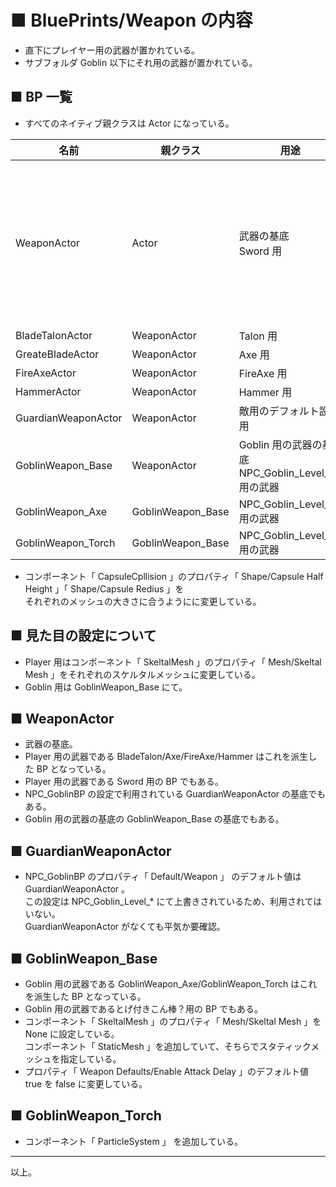 # ■ BluePrints/Weapon の内容
* 直下にプレイヤー用の武器が置かれている。
* サブフォルダ Goblin 以下にそれ用の武器が置かれている。

## ■ BP 一覧
* すべてのネイティブ親クラスは Actor になっている。

| 名前 | 親クラス | 用途 | 参照元 |
| ----- | ----- | ----- | ----- |
| WeaponActor | Actor | 武器の基底<br>Sword 用 | Weapon_Sword<br>BP_Character<br>BP_EnemyCharacter<br>BP_PlayerCharacter<br>WeaponAttackNS<br>NPC_GoblinBP<br>BladeTalonActor<br>FireAxeActor<br>GreateBladeActor<br>HammerActor<br>GuardianWeaponActor<br>GoblinWeapon_Base<br>WB_InputButton |
| BladeTalonActor | WeaponActor | Talon 用 | Weapon_Talon |
| GreateBladeActor | WeaponActor | Axe 用 | Weapon_Axe |
| FireAxeActor | WeaponActor | FireAxe 用 | Weapon_Axe_2 |
| HammerActor | WeaponActor | Hammer 用 | Weapon_Hammer |
| GuardianWeaponActor | WeaponActor | 敵用のデフォルト設定用 | NPC_GoblinBP |
| GoblinWeapon_Base | WeaponActor | Goblin 用の武器の基底<br>NPC_Goblin_Level_01 用の武器 | NPC_Goblin_Level_01<br>GoblinWeapon_Axe<br>GoblinWeapon_Torch |
| GoblinWeapon_Axe | GoblinWeapon_Base | NPC_Goblin_Level_02 用の武器 | NPC_Goblin_Level_02 |
| GoblinWeapon_Torch | GoblinWeapon_Base | NPC_Goblin_Level_03 用の武器 | NPC_Goblin_Level_03 |

* コンポーネント「 CapsuleCpllision 」のプロパティ「 Shape/Capsule Half Height 」「 Shape/Capsule Redius 」を  
  それぞれのメッシュの大きさに合うようにに変更している。

## ■ 見た目の設定について
* Player 用はコンポーネント「 SkeltalMesh 」のプロパティ「 Mesh/Skeltal Mesh 」をそれぞれのスケルタルメッシュに変更している。  
* Goblin 用は GoblinWeapon_Base にて。

## ■ WeaponActor
* 武器の基底。
* Player 用の武器である BladeTalon/Axe/FireAxe/Hammer はこれを派生した BP となっている。
* Player 用の武器である Sword 用の BP でもある。
* NPC_GoblinBP の設定で利用されている GuardianWeaponActor の基底でもある。
* Goblin 用の武器の基底の GoblinWeapon_Base の基底でもある。

## ■ GuardianWeaponActor
* NPC_GoblinBP のプロパティ「 Default/Weapon 」 のデフォルト値は GuardianWeaponActor 。  
  この設定は NPC_Goblin_Level_* にて上書きされているため、利用されてはいない。  
  GuardianWeaponActor がなくても平気か要確認。

## ■ GoblinWeapon_Base
* Goblin 用の武器である GoblinWeapon_Axe/GoblinWeapon_Torch はこれを派生した BP となっている。
* Goblin 用の武器であるとげ付きこん棒？用の BP でもある。
* コンポーネント「 SkeltalMesh 」のプロパティ「 Mesh/Skeltal Mesh 」を None に設定している。  
  コンポーネント「 StaticMesh 」を追加していて、そちらでスタティックメッシュを指定している。  
* プロパティ「 Weapon Defaults/Enable Attack Delay 」のデフォルト値 true を false に変更している。

## ■ GoblinWeapon_Torch
* コンポーネント「 ParticleSystem 」 を追加している。


----
以上。
